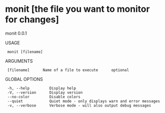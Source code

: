 # monit [the file you want to monitor for changes]
monit 0.0.1 

   USAGE

     monit [filename]

   ARGUMENTS

     [filename]      Name of a file to execute      optional      

   GLOBAL OPTIONS

     -h, --help         Display help                                      
     -V, --version      Display version                                   
     --no-color         Disable colors                                    
     --quiet            Quiet mode - only displays warn and error messages
     -v, --verbose      Verbose mode - will also output debug messages    

